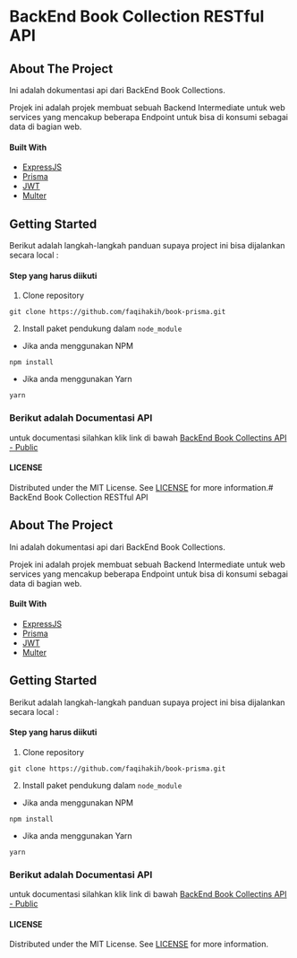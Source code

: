 # BackEnd Book Collection RESTful API

## About The Project

Ini adalah dokumentasi api dari BackEnd Book Collections.

Projek ini adalah projek membuat sebuah Backend Intermediate untuk web services yang mencakup beberapa Endpoint untuk bisa di konsumi sebagai data di bagian web.

#### Built With

- [ExpressJS](https://expressjs.com/)
- [Prisma](http://prisma.io/)
- [JWT](https://jwt.io/)
- [Multer](https://github.com/expressjs/multer)


## Getting Started

Berikut adalah langkah-langkah panduan supaya project ini bisa dijalankan secara local : 

#### Step yang harus diikuti

1. Clone repository

```textile
git clone https://github.com/faqihakih/book-prisma.git
```

2. Install paket pendukung dalam `node_module`
- Jika anda menggunakan NPM

```textile
npm install
```

- Jika anda menggunakan Yarn

```textile
yarn
```

### Berikut adalah Documentasi API

untuk documentasi silahkan klik link di bawah
[BackEnd Book Collectins API - Public](https://documenter.getpostman.com/view/10969923/Tz5tYbfB)

#### LICENSE

Distributed under the MIT License. See [LICENSE](https://github.com/faqihakih/BooksCollections/blob/main/LICENSE) for more information.# BackEnd Book Collection RESTful API

## About The Project

Ini adalah dokumentasi api dari BackEnd Book Collections.

Projek ini adalah projek membuat sebuah Backend Intermediate untuk web services yang mencakup beberapa Endpoint untuk bisa di konsumi sebagai data di bagian web.

#### Built With

- [ExpressJS](https://expressjs.com/)
- [Prisma](http://prisma.io/)
- [JWT](https://jwt.io/)
- [Multer](https://github.com/expressjs/multer)


## Getting Started

Berikut adalah langkah-langkah panduan supaya project ini bisa dijalankan secara local : 

#### Step yang harus diikuti

1. Clone repository

```textile
git clone https://github.com/faqihakih/book-prisma.git
```

2. Install paket pendukung dalam `node_module`
- Jika anda menggunakan NPM

```textile
npm install
```

- Jika anda menggunakan Yarn

```textile
yarn
```

### Berikut adalah Documentasi API

untuk documentasi silahkan klik link di bawah
[BackEnd Book Collectins API - Public](https://documenter.getpostman.com/view/10969923/Tz5tYbfB)

#### LICENSE

Distributed under the MIT License. See [LICENSE](https://github.com/faqihakih/BooksCollections/blob/main/LICENSE) for more information.